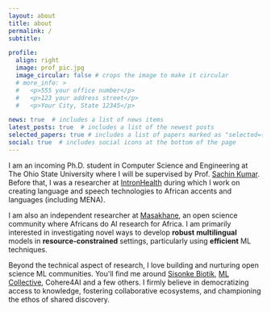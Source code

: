 ```yaml
---
layout: about
title: about
permalink: /
subtitle: 

profile:
  align: right
  image: prof_pic.jpg
  image_circular: false # crops the image to make it circular
  # more_info: >
  #   <p>555 your office number</p>
  #   <p>123 your address street</p>
  #   <p>Your City, State 12345</p>

news: true  # includes a list of news items
latest_posts: true  # includes a list of the newest posts
selected_papers: true # includes a list of papers marked as "selected={true}"
social: true  # includes social icons at the bottom of the page
---
```

I am an incoming Ph.D. student in Computer Science and Engineering at The Ohio State University where I will be supervised by Prof. [Sachin Kumar](https://sites.google.com/view/sachinkumar). Before that, I was a researcher at [IntronHealth](https://www.intron.io/) during which I work on creating language and speech technologies to African  accents and languages (including MENA). 

I am also an independent researcher at [Masakhane](https://www.masakhane.io/), an open science community where Africans do AI research for Africa. I am primarily interested in investigating novel ways to develop **robust** **multilingual** models in **resource-constrained** settings, particularly  using **efficient** ML techniques. 

Beyond the technical aspect of research, I love building and nurturing open science ML communities. You'll find me around [Sisonke Biotik](https://www.sisonkebiotik.africa/), [ML Collective](https://mlcollective.org/), Cohere4AI and a few others. I firmly believe in democratizing access to knowledge, fostering collaborative ecosystems, and championing the ethos of shared discovery. 
